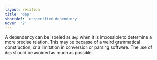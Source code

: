 ```yaml
---
layout: relation
title: 'dep'
shortdef: 'unspecified dependency'
udver: '2'
---
```


A dependency can be labeled as `dep` when it is impossible to determine a more precise relation.
This may be because of a weird grammatical construction, or a limitation in conversion or parsing software.
The use of `dep` should be avoided as much as possible.

<!-- Interlanguage links updated Út zář 29 20:23:28 CEST 2020 -->

